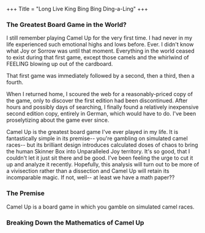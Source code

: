 +++
Title = "Long Live King Bing Bing Ding-a-Ling"
+++
### The Greatest Board Game in the World?

I still remember playing Camel Up for the very first time. I had never in my life experienced such emotional highs and lows before. Ever. I didn't know what Joy or Sorrow was until that moment. Everything in the world ceased to exist during that first game, except those camels and the whirlwind of FEELING blowing up out of the cardboard. 

That first game was immediately followed by a second, then a third, then a fourth. 

When I returned home, I scoured the web for a reasonably-priced copy of the game, only to discover the first edition had been discontinued. After hours and possibly days of searching, I finally found a relatively inexpensive second edition copy, entirely in German, which would have to do. I've been proselytizing about the game ever since. 

Camel Up is the greatest board game I've ever played in my life. It is fantastically simple in its premise-- you're gambling on simulated camel races-- but its brilliant design introduces calculated doses of chaos to bring the human Skinner Box into Unparalleled Joy territory. It's so good, that I couldn't let it just sit there and be good. I've been feeling the urge to cut it up and analyze it recently. Hopefully, this analysis will turn out to be more of a vivisection rather than a dissection and Camel Up will retain its incomparable magic. If not, well-- at least we have a math paper?? 

### The Premise

Camel Up is a board game in which you gamble on simulated camel races. 

### Breaking Down the Mathematics of Camel Up
